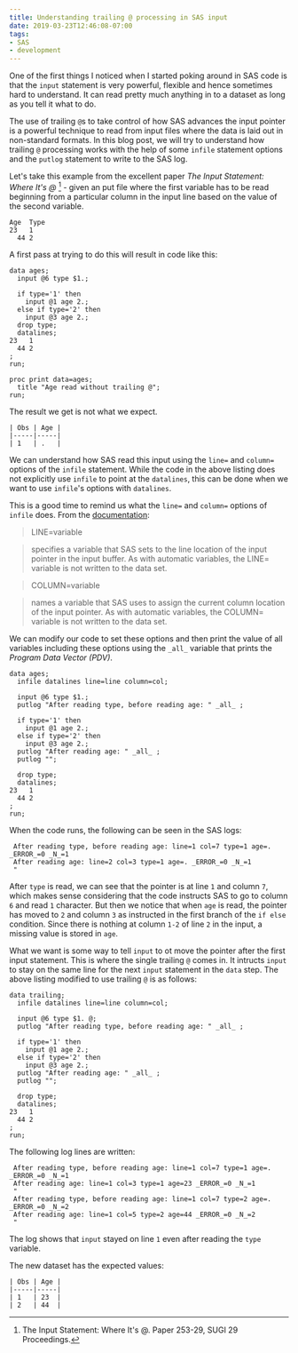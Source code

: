 ```yaml
---
title: Understanding trailing @ processing in SAS input
date: 2019-03-23T12:46:08-07:00
tags:
- SAS
- development
---
```


One of the first things I noticed when I started poking around in SAS code is that the `input` statement is very powerful, flexible and hence sometimes hard to understand. It can read pretty much anything in to a dataset as long as you tell it what to do.

The use of trailing `@`s to take control of how SAS advances the input pointer is a powerful technique to read from input files where the data is laid out in non-standard formats. In this blog post, we will try to understand how trailing `@` processing works with the help of some `infile` statement options and the `putlog` statement to write to the SAS log.

Let's take this example from the excellent paper _The Input Statement: Where It's @_ [^1] - given an put file where the first variable has to be read beginning from a particular column in the input line based on the value of the second variable.

```
Age  Type
23   1
  44 2
```

A first pass at trying to do this will result in code like this:

```sas
data ages;
  input @6 type $1.;

  if type='1' then
    input @1 age 2.;
  else if type='2' then
    input @3 age 2.;
  drop type;
  datalines;
23   1
  44 2
;
run;

proc print data=ages;
  title "Age read without trailing @";
run;
```

The result we get is not what we expect.

```
| Obs | Age |
|-----|-----|
| 1   | .   |
```

We can understand how SAS read this input using the `line=` and `column=` options of the `infile` statement. While the code in the above listing does not explicitly use `infile` to point at the `datalines`, this can be done when we want to use `infile`'s options with `datalines`.

This is a good time to remind us what the `line=` and `column=` options of `infile` does. From the [documentation](https://documentation.sas.com/?docsetId=lestmtsref&docsetTarget=n1rill4udj0tfun1fvce3j401plo.htm&docsetVersion=9.4&locale=en):

> LINE=variable

> specifies a variable that SAS sets to the line location of the input pointer in the input buffer. As with automatic variables, the LINE= variable is not written to the data set.

> COLUMN=variable

> names a variable that SAS uses to assign the current column location of the input pointer. As with automatic variables, the COLUMN= variable is not written to the data set.

We can modify our code to set these options and then print the value of all variables including these options using the `_all_` variable that prints the _Program Data Vector (PDV)_.

```sas
data ages;
  infile datalines line=line column=col;

  input @6 type $1.;
  putlog "After reading type, before reading age: " _all_ ;

  if type='1' then
    input @1 age 2.;
  else if type='2' then
    input @3 age 2.;
  putlog "After reading age: " _all_ ;
  putlog "";

  drop type;
  datalines;
23   1
  44 2
;
run;
```

When the code runs, the following can be seen in the SAS logs:

```sas
 After reading type, before reading age: line=1 col=7 type=1 age=. _ERROR_=0 _N_=1
 After reading age: line=2 col=3 type=1 age=. _ERROR_=0 _N_=1
 "
```

After `type` is read, we can see that the pointer is at line `1` and column `7`, which makes sense considering that the code instructs SAS to go to column `6` and read `1` character. But then we notice that when `age` is read, the pointer has moved to `2` and column `3` as instructed in the first branch of the `if else` condition. Since there is nothing at column `1-2` of line `2` in the input, a missing value is stored in `age`.

What we want is some way to tell `input` to ot move the pointer after the first input statement. This is where the single trailing `@` comes in. It intructs `input` to stay on the same line for the next `input` statement in the `data` step. The above listing modified to use trailing `@` is as follows:

```
data trailing;
  infile datalines line=line column=col;

  input @6 type $1. @;
  putlog "After reading type, before reading age: " _all_ ;

  if type='1' then
    input @1 age 2.;
  else if type='2' then
    input @3 age 2.;
  putlog "After reading age: " _all_ ;
  putlog "";

  drop type;
  datalines;
23   1
  44 2
;
run;
```

The following log lines are written:

```
 After reading type, before reading age: line=1 col=7 type=1 age=. _ERROR_=0 _N_=1
 After reading age: line=1 col=3 type=1 age=23 _ERROR_=0 _N_=1
 "
 After reading type, before reading age: line=1 col=7 type=2 age=. _ERROR_=0 _N_=2
 After reading age: line=1 col=5 type=2 age=44 _ERROR_=0 _N_=2
 "
```

The log shows that `input` stayed on line `1` even after reading the `type` variable.

The new dataset has the expected values:

```
| Obs | Age |
|-----|-----|
| 1   | 23  |
| 2   | 44  |
```

[^1]: The Input Statement: Where It's @. Paper 253-29, SUGI 29 Proceedings.
